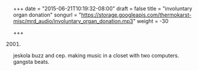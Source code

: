 +++
date = "2015-06-21T10:19:32-08:00"
draft = false
title = "involuntary organ donation"
songurl = "https://storage.googleapis.com/thermokarst-misc/mrd_audio/involuntary_organ_donation.mp3"
weight = -30

+++

2001.
jeskola buzz and cep.
making music in a closet with two computers.
gangsta beats.
